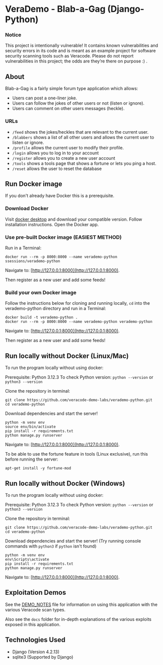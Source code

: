 # VeraDemo - Blab-a-Gag (Django-Python)

### Notice

This project is intentionally vulnerable! It contains known vulnerabilities and security errors in its code and is meant as an example project for software security scanning tools such as Veracode. Please do not report vulnerabilities in this project; the odds are they’re there on purpose :) .

## About

Blab-a-Gag is a fairly simple forum type application which allows:

- Users can post a one-liner joke.
- Users can follow the jokes of other users or not (listen or ignore).
- Users can comment on other users messages (heckle).

### URLs

- `/feed` shows the jokes/heckles that are relevant to the current user.
- `/blabbers` shows a list of all other users and allows the current user to listen or ignore.
- `/profile` allows the current user to modify their profile.
- `/login` allows you to log in to your account
- `/register` allows you to create a new user account
- `/tools` shows a tools page that shows a fortune or lets you ping a host.
- `/reset` allows the user to reset the database

## Run Docker image

If you don't already have Docker this is a prerequisite.

### Download Docker

Visit [docker desktop](https://www.docker.com/products/docker-desktop/) and download your compatible version.  Follow installation instructions.  Open the Docker app.

### Use pre-built Docker image (EASIEST METHOD)

Run in a Terminal:

    docker run --rm -p 8000:8000 --name verademo-python ssessions/verademo-python

Navigate to: [http://127.0.0.1:8000](http://127.0.0.1:8000).

Then register as a new user and add some feeds!

### Build your own Docker image

Follow the instructions below for cloning and running locally, `cd` into the verademo-python directory and run in a Terminal:

	docker build -t verademo-python .
	docker run --rm -p 8000:8000 --name verademo-python verademo-python
	
Navigate to: [http://127.0.0.1:8000](http://127.0.0.1:8000).

Then register as a new user and add some feeds!

## Run locally without Docker (Linux/Mac)

To run the program locally without using docker:

Prerequisite: Python 3.12.3
To check Python version: `python --version` or `python3 --version`

Clone the repository in terminal:

    git clone https://github.com/veracode-demo-labs/verademo-python.git
    cd verademo-python
Download dependencies and start the server!

    python -m venv env
    source env/bin/activate
    pip install -r requirements.txt
    python manage.py runserver
Navigate to: [http://127.0.0.1:8000](http://127.0.0.1:8000).

To be able to use the fortune feature in tools (Linux exclusive), run this before running the server:

    apt-get install -y fortune-mod

## Run locally without Docker (Windows)

To run the program locally without using docker:

Prerequisite: Python 3.12.3
To check Python version: `python --version` or `python3 --version`

Clone the repository in terminal:

    git clone https://github.com/veracode-demo-labs/verademo-python.git
    cd verademo-python
Download dependencies and start the server! (Try running console commands with `python3` if `python` isn't found)

    python -m venv env
    env\Scripts\activate
    pip install -r requirements.txt
    python manage.py runserver
Navigate to: [http://127.0.0.1:8000](http://127.0.0.1:8000).

## Exploitation Demos

See the [DEMO_NOTES](DEMO_NOTES.md) file for information on using this application with the various Veracode scan types.

Also see the `docs` folder for in-depth explanations of the various exploits exposed in this application.


## Technologies Used

- Django (Version 4.2.13)
- sqlite3 (Supported by Django)
